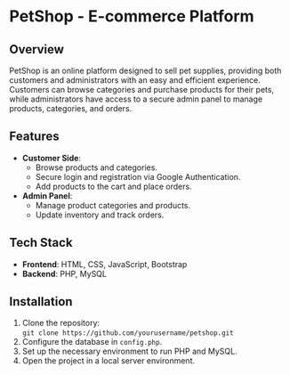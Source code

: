 # PetShop - E-commerce Platform

## Overview
PetShop is an online platform designed to sell pet supplies, providing both customers and administrators with an easy and efficient experience. Customers can browse categories and purchase products for their pets, while administrators have access to a secure admin panel to manage products, categories, and orders.

## Features
- **Customer Side**: 
  - Browse products and categories.
  - Secure login and registration via Google Authentication.
  - Add products to the cart and place orders.
- **Admin Panel**: 
  - Manage product categories and products.
  - Update inventory and track orders.

## Tech Stack
- **Frontend**: HTML, CSS, JavaScript, Bootstrap
- **Backend**: PHP, MySQL

## Installation
1. Clone the repository:  
   `git clone https://github.com/yourusername/petshop.git`
2. Configure the database in `config.php`.
3. Set up the necessary environment to run PHP and MySQL.
4. Open the project in a local server environment.

